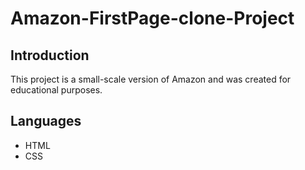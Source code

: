 # Amazon-FirstPage-clone-Project

## Introduction

This project is a small-scale version of Amazon and was created for educational purposes.

## Languages

- HTML
- CSS

